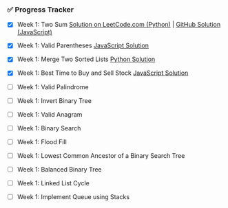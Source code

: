 ### ✅ Progress Tracker

- [x] Week 1: Two Sum [Solution on LeetCode.com (Python)](https://leetcode.com/problems/two-sum/submissions/1624702769) | [GitHub Solution (JavaScript)](https://github.com/AkariBowens/DSA-Journey/blob/ed1348b17e10025d3478c55c83d26e0f12f0275d/Grind75/Week%20One/two_sum.js)
- [x] Week 1: Valid Parentheses [JavaScript Solution](https://leetcode.com/problems/valid-parentheses/submissions/1636790387)
- [x] Week 1: Merge Two Sorted Lists [Python Solution](https://leetcode.com/problems/merge-two-sorted-lists/submissions/1643468389) 
- [x] Week 1: Best Time to Buy and Sell Stock [JavaScript Solution](https://leetcode.com/problems/best-time-to-buy-and-sell-stock/submissions/1655164140)
- [ ] Week 1: Valid Palindrome
- [ ] Week 1: Invert Binary Tree
- [ ] Week 1: Valid Anagram
- [ ] Week 1: Binary Search
- [ ] Week 1: Flood Fill
- [ ] Week 1: Lowest Common Ancestor of a Binary Search Tree
- [ ] Week 1: Balanced Binary Tree
- [ ] Week 1: Linked List Cycle
- [ ] Week 1: Implement Queue using Stacks

